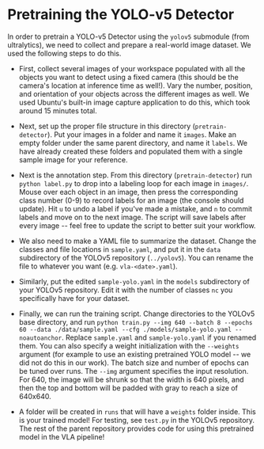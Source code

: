 # Pretraining the YOLO-v5 Detector

In order to pretrain a YOLO-v5 Detector using the `yolov5` submodule (from ultralytics), we need to collect and prepare
a real-world image dataset. We used the following steps to do this.

+ First, collect several images of your workspace populated with all the objects you want to detect using a fixed 
  camera (this should be the camera's location at inference time as well!). Vary the number, position, and orientation
  of your objects across the different images as well. We used Ubuntu's built-in image capture application to do this,
  which took around 15 minutes total.
  
+ Next, set up the proper file structure in this directory (`pretrain-detector`). Put your images in a folder and name 
  it `images`. Make an empty folder under the same parent directory, and name it `labels`. We have already created
  these folders and populated them with a single sample image for your reference.
  
+ Next is the annotation step. From this directory (`pretrain-detector`) run `python label.py` to drop into a labeling
  loop for each image in `images/`. Mouse over each object in an image, then press the corresponding class number (0-9)
  to record labels for an image (the console should update). Hit `u` to undo a label if you've made a mistake, and `n`
  to commit labels and move on to the next image. The script will save labels after every image -- feel free to update
  the script to better suit your workflow.
  
+ We also need to make a YAML file to summarize the dataset. Change the classes and file locations in `sample.yaml`, 
  and put it in the `data` subdirectory of the YOLOv5 repository (`../yolov5`). You can rename the file to whatever 
  you want (e.g. `vla-<date>.yaml`).
  
+ Similarly, put the edited `sample-yolo.yaml` in the `models` subdirectory of your YOLOv5 repository. Edit it with the
  number of classes `nc` you specifically have for your dataset.
  
+ Finally, we can run the training script. Change directories to the YOLOv5 base directory, and run 
  `python train.py --img 640 --batch 8 --epochs 60 --data ./data/sample.yaml --cfg ./models/sample-yolo.yaml --noautoanchor`. 
  Replace `sample.yaml` and `sample-yolo.yaml` if you renamed them. You can also specify a weight initialization with 
  the `--weights` argument (for example to use an existing pretrained YOLO model -- we did not do this in our work). 
  The batch size and number of epochs can be tuned over runs. The `--img` argument specifies the input resolution. 
  For 640, the image will be shrunk so that the width is 640 pixels, and then the top and bottom will be padded with 
  gray to reach a size of 640x640.

+ A folder will be created in `runs` that will have a `weights` folder inside. This is your trained model! For testing, 
  see `test.py` in the YOLOv5 repository. The rest of the parent repository provides code for using this pretrained 
  model in the VLA pipeline!
